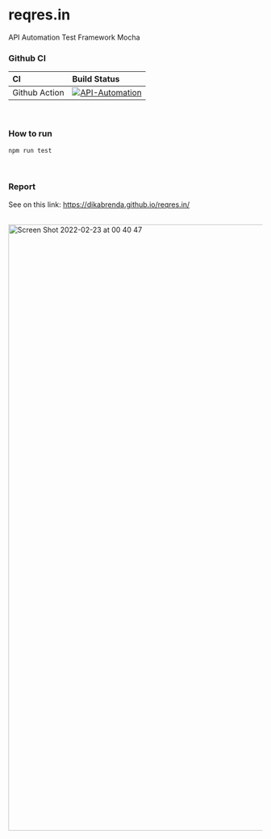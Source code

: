 # reqres.in
API Automation Test Framework Mocha

### Github CI

| CI            | Build Status  |
| :---------    | :---------    |
| Github Action | [![API-Automation](https://github.com/dikabrenda/reqres.in/actions/workflows/action.yml/badge.svg?branch=master)](https://github.com/dikabrenda/reqres.in/actions/workflows/action.yml) |

<br>

### How to run

```bash 
npm run test
```

<br>

### Report

See on this link: https://dikabrenda.github.io/reqres.in/

<br>

<img width="1200" alt="Screen Shot 2022-02-23 at 00 40 47" src="https://user-images.githubusercontent.com/69484656/155190602-6d8be422-3d1e-46be-8b50-2f05d22a54b4.png">


